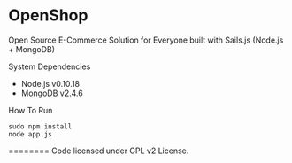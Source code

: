 OpenShop
========

Open Source E-Commerce Solution for Everyone built with Sails.js (Node.js + MongoDB)

System Dependencies
* Node.js v0.10.18
* MongoDB v2.4.6

How To Run

    sudo npm install
    node app.js


========
Code licensed under GPL v2 License.

